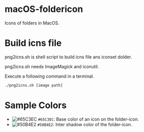 # macOS-foldericon
Icons of folders in MacOS.

# Build icns file
png2icns.sh is shell script to build icns file ans iconset dolder.

png2icns.sh needs ImageMagick and iconutil.

Execute a following command in a terminal.
```bash
./png2icns.sh [image path]
```

# Sample Colors
- ![#65C3EC](http://placehold.it/15/65C3EC/000000?text=+) `#65C3EC`: Base color of an icon on the folder-icon.
- ![#50B4E2](http://placehold.it/15/50B4E2/000000?text=+) `#50B4E2`: Inter shadow color of the folder-icon.
